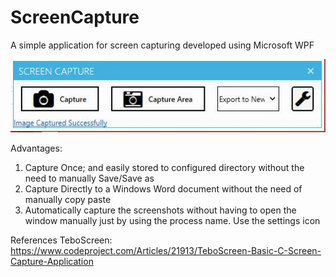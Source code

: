 # ScreenCapture

A simple application for screen capturing developed using Microsoft WPF

![alt text](https://raw.githubusercontent.com/brvinodh/ScreenCapture/master//Documentation/Images/Basic%20Image.jpg)

Advantages: 

1. Capture Once; and easily stored to configured directory without the need to manually Save/Save as  
2. Capture Directly to a Windows Word document without the need of manually copy paste
3. Automatically capture the screenshots without having to open the window manually just by using the process name. Use the settings icon



References TeboScreen:  https://www.codeproject.com/Articles/21913/TeboScreen-Basic-C-Screen-Capture-Application 
